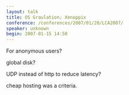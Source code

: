 ```yaml
---
layout: talk
title: OS Graulation; Xenoppix
conference: /conferences/2007/01/20/LCA2007/
speaker: unknown
begin: 2007-01-15 14:50
---
```

For anonymous users?

global disk?

UDP instead of http to reduce latency?

cheap hosting was a criteria.
